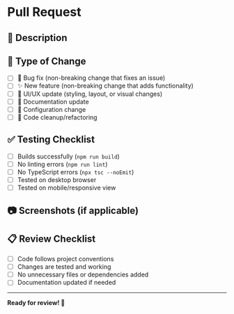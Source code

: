 # Pull Request

## 📝 Description
<!-- Briefly describe what this PR does -->


## 🔄 Type of Change
<!-- Mark the relevant option with an [x] -->

- [ ] 🐛 Bug fix (non-breaking change that fixes an issue)
- [ ] ✨ New feature (non-breaking change that adds functionality)
- [ ] 💄 UI/UX update (styling, layout, or visual changes)
- [ ] 📝 Documentation update
- [ ] 🔧 Configuration change
- [ ] 🧹 Code cleanup/refactoring

## ✅ Testing Checklist
<!-- Confirm you've tested these before submitting -->

- [ ] Builds successfully (`npm run build`)
- [ ] No linting errors (`npm run lint`)
- [ ] No TypeScript errors (`npx tsc --noEmit`)
- [ ] Tested on desktop browser
- [ ] Tested on mobile/responsive view

## 📷 Screenshots (if applicable)
<!-- Add screenshots for UI changes -->


## 📋 Review Checklist
<!-- For reviewers -->

- [ ] Code follows project conventions
- [ ] Changes are tested and working
- [ ] No unnecessary files or dependencies added
- [ ] Documentation updated if needed

---

**Ready for review! 🚀** 
